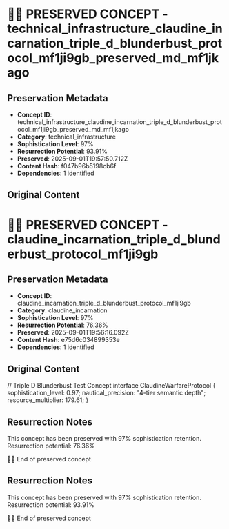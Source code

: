 # 🏴‍☠️ PRESERVED CONCEPT - technical_infrastructure_claudine_incarnation_triple_d_blunderbust_protocol_mf1ji9gb_preserved_md_mf1jkago

## Preservation Metadata
- **Concept ID**: technical_infrastructure_claudine_incarnation_triple_d_blunderbust_protocol_mf1ji9gb_preserved_md_mf1jkago
- **Category**: technical_infrastructure
- **Sophistication Level**: 97%
- **Resurrection Potential**: 93.91%
- **Preserved**: 2025-09-01T19:57:50.712Z
- **Content Hash**: f047b96b5198cb6f
- **Dependencies**: 1 identified

## Original Content

# 🏴‍☠️ PRESERVED CONCEPT - claudine_incarnation_triple_d_blunderbust_protocol_mf1ji9gb

## Preservation Metadata
- **Concept ID**: claudine_incarnation_triple_d_blunderbust_protocol_mf1ji9gb
- **Category**: claudine_incarnation
- **Sophistication Level**: 97%
- **Resurrection Potential**: 76.36%
- **Preserved**: 2025-09-01T19:56:16.092Z
- **Content Hash**: e75d6c034899353e
- **Dependencies**: 1 identified

## Original Content

// Triple D Blunderbust Test Concept
interface ClaudineWarfareProtocol {
  sophistication_level: 0.97;
  nautical_precision: "4-tier semantic depth";
  resource_multiplier: 179.61;
}

## Resurrection Notes
This concept has been preserved with 97% sophistication retention.
Resurrection potential: 76.36%

🏴‍☠️ End of preserved concept

## Resurrection Notes
This concept has been preserved with 97% sophistication retention.
Resurrection potential: 93.91%

🏴‍☠️ End of preserved concept